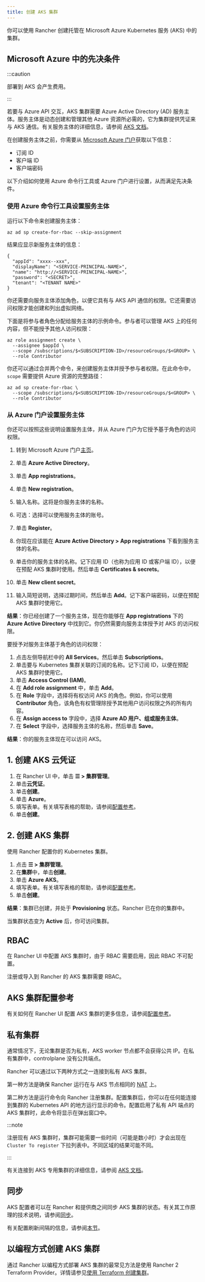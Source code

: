 ```yaml
---
title: 创建 AKS 集群
---
```


你可以使用 Rancher 创建托管在 Microsoft Azure Kubernetes 服务 (AKS) 中的集群。


## Microsoft Azure 中的先决条件

:::caution

部署到 AKS 会产生费用。

:::

若要与 Azure API 交互，AKS 集群需要 Azure Active Directory (AD) 服务主体。服务主体是动态创建和管理其他 Azure 资源所必需的，它为集群提供凭证来与 AKS 通信。有关服务主体的详细信息，请参阅 [AKS 文档](https://docs.microsoft.com/en-us/azure/aks/kubernetes-service-principal)。

在创建服务主体之前，你需要从 [Microsoft Azure 门户](https://portal.azure.com)获取以下信息：

- 订阅 ID
- 客户端 ID
- 客户端密码

以下介绍如何使用 Azure 命令行工具或 Azure 门户进行设置，从而满足先决条件。

### 使用 Azure 命令行工具设置服务主体

运行以下命令来创建服务主体：

```
az ad sp create-for-rbac --skip-assignment
```

结果应显示新服务主体的信息：
```
{
  "appId": "xxxx--xxx",
  "displayName": "<SERVICE-PRINCIPAL-NAME>",
  "name": "http://<SERVICE-PRINCIPAL-NAME>",
  "password": "<SECRET>",
  "tenant": "<TENANT NAME>"
}
```

你还需要向服务主体添加角色，以便它具有与 AKS API 通信的权限。它还需要访问权限才能创建和列出虚拟网络。

下面是将参与者角色分配给服务主体的示例命令。参与者可以管理 AKS 上的任何内容，但不能授予其他人访问权限：

```
az role assignment create \
  --assignee $appId \
  --scope /subscriptions/$<SUBSCRIPTION-ID>/resourceGroups/$<GROUP> \
  --role Contributor
```

你还可以通过合并两个命令，来创建服务主体并授予参与者权限。在此命令中，`scope` 需要提供 Azure 资源的完整路径：

```
az ad sp create-for-rbac \
  --scope /subscriptions/$<SUBSCRIPTION-ID>/resourceGroups/$<GROUP> \
  --role Contributor
```

### 从 Azure 门户设置服务主体

你还可以按照这些说明设置服务主体，并从 Azure 门户为它授予基于角色的访问权限。

1. 转到 Microsoft Azure 门户[主页](https://portal.azure.com)。

1. 单击 **Azure Active Directory**。
1. 单击 **App registrations**。
1. 单击 **New registration**。
1. 输入名称。这将是你服务主体的名称。
1. 可选：选择可以使用服务主体的账号。
1. 单击 **Register**。
1. 你现在应该能在 **Azure Active Directory > App registrations** 下看到服务主体的名称。
1. 单击你的服务主体的名称。记下应用 ID（也称为应用 ID 或客户端 ID），以便在预配 AKS 集群时使用。然后单击 **Certificates & secrets**。
1. 单击 **New client secret**。
1. 输入简短说明，选择过期时间，然后单击 **Add**。记下客户端密码，以便在预配 AKS 集群时使用它。

**结果**：你已经创建了一个服务主体，现在你能够在 **App registrations** 下的 **Azure Active Directory** 中找到它。你仍然需要向服务主体授予对 AKS 的访问权限。

要授予对服务主体基于角色的访问权限：

1. 点击左侧导航栏中的 **All Services**。然后单击 **Subscriptions**。
1. 单击要与 Kubernetes 集群关联的订阅的名称。记下订阅 ID，以便在预配 AKS 集群时使用它。
1. 单击 **Access Control (IAM)**。
1. 在 **Add role assignment** 中，单击 **Add**。
1. 在 **Role** 字段中，选择将有权访问 AKS 的角色。例如，你可以使用 **Contributor** 角色，该角色有权管理除授予其他用户访问权限之外的所有内容。
1. 在 **Assign access to** 字段中，选择 **Azure AD 用户、组或服务主体**。
1. 在 **Select** 字段中，选择服务主体的名称，然后单击 **Save**。

**结果**：你的服务主体现在可以访问 AKS。

## 1. 创建 AKS 云凭证

1. 在 Rancher UI 中，单击 **☰ > 集群管理**。
1. 单击**云凭证**。
1. 单击**创建**。
1. 单击 **Azure**。
1. 填写表单。有关填写表格的帮助，请参阅[配置参考](../../../../reference-guides/cluster-configuration/rancher-server-configuration/aks-cluster-configuration.md#云凭证)。
1. 单击**创建**。

## 2. 创建 AKS 集群

使用 Rancher 配置你的 Kubernetes 集群。

1. 点击 **☰ > 集群管理**。
1. 在**集群**中，单击**创建**。
1. 单击 **Azure AKS**。
1. 填写表单。有关填写表格的帮助，请参阅[配置参考](../../../../reference-guides/cluster-configuration/rancher-server-configuration/aks-cluster-configuration.md)。
1. 单击**创建**。

**结果**：集群已创建，并处于 **Provisioning** 状态。Rancher 已在你的集群中。

当集群状态变为 **Active** 后，你可访问集群。

## RBAC
在 Rancher UI 中配置 AKS 集群时，由于 RBAC 需要启用，因此 RBAC 不可配置。

注册或导入到 Rancher 的 AKS 集群需要 RBAC。

## AKS 集群配置参考

有关如何在 Rancher UI 配置 AKS 集群的更多信息，请参阅[配置参考](../../../../reference-guides/cluster-configuration/rancher-server-configuration/aks-cluster-configuration.md)。

## 私有集群

通常情况下，无论集群是否为私有，AKS worker 节点都不会获得公共 IP。在私有集群中，controlplane 没有公共端点。

Rancher 可以通过以下两种方式之一连接到私有 AKS 集群。

第一种方法是确保 Rancher 运行在与 AKS 节点相同的 [NAT](https://docs.microsoft.com/en-us/azure/virtual-network/nat-overview) 上。

第二种方法是运行命令向 Rancher 注册集群。配置集群后，你可以在任何能连接到集群的 Kubernetes API 的地方运行显示的命令。配置启用了私有 API 端点的 AKS 集群时，此命令将显示在弹出窗口中。

:::note

注册现有 AKS 集群时，集群可能需要一些时间（可能是数小时）才会出现在 `Cluster To register` 下拉列表中。不同区域的结果可能不同。

:::

有关连接到 AKS 专用集群的详细信息，请参阅 [AKS 文档](https://docs.microsoft.com/en-us/azure/aks/private-clusters#options-for-connecting-to-the-private-cluster)。

## 同步

AKS 配置者可以在 Rancher 和提供商之间同步 AKS 集群的状态。有关其工作原理的技术说明，请参阅[同步](../../../../reference-guides/cluster-configuration/rancher-server-configuration/sync-clusters.md)。

有关配置刷新间隔的信息，请参阅[本节](../../../../pages-for-subheaders/gke-cluster-configuration.md#配置刷新间隔)。

## 以编程方式创建 AKS 集群

通过 Rancher 以编程方式部署 AKS 集群的最常见方法是使用 Rancher 2 Terraform Provider。详情请参见[使用 Terraform 创建集群](https://registry.terraform.io/providers/rancher/rancher2/latest/docs/resources/cluster)。